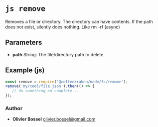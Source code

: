 


<!-- @namespace    sugar.node.fs -->

# ```js remove ```


Removes a file or directory. The directory can have contents. If the path does not exist, silently does nothing. Like rm -rf (async)

## Parameters

- **path**  String: The file/directory path to delete



## Example (js)

```js
const remove = require('@coffeekraken/node/fs/remove');
remove('my/cool/file.json').then(() => {
   // do something on complete...
});
```


### Author
- **Olivier Bossel** <a href="mailto:olivier.bossel@gmail.com">olivier.bossel@gmail.com</a> 



